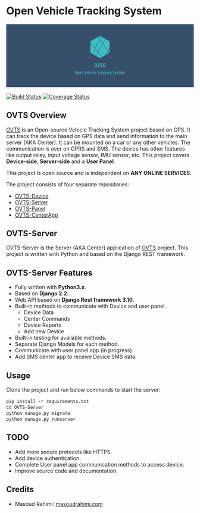 # Open Vehicle Tracking System

![OVTS](./images/banner.png)

[![Build Status](https://travis-ci.org/Open-VTS/OVTS-Server.svg?branch=master)](https://travis-ci.org/Open-VTS/OVTS-Server)
[![Coverage Status](https://coveralls.io/repos/github/Open-VTS/OVTS-Server/badge.svg?branch=master)](https://coveralls.io/github/Open-VTS/OVTS-Server?branch=master)

## OVTS Overview

[OVTS](https://github.com/Open-VTS) is an Open-source Vehicle Tracking System project based on GPS. It can track the device based on GPS data and send information to the main server (AKA Center). It can be mounted on a car or any other vehicles. The communication is over on GPRS and SMS. The device has other features like output relay, input voltage sensor, IMU sensor, etc. This project covers **Device-side**, **Server-side** and a **User Panel**.

This project is open source and is independent on **ANY ONLINE SERVICES**.

The project consists of four separate repositories:

* [OVTS-Device](https://github.com/Open-VTS/OVTS-Device)
* [OVTS-Server](https://github.com/Open-VTS/OVTS-Server)
* [OVTS-Panel](https://github.com/Open-VTS/OVTS-Panel)
* [OVTS-CenterApp](https://github.com/Open-VTS/OVTS-CenterApp)

## OVTS-Server

OVTS-Server is the Server (AKA Center) application of [OVTS](https://github.com/Open-VTS) project. This project is written with Python and based on the Django REST framework.

## OVTS-Server Features

* Fully written with **Python3.x**.
* Based on **Django 2.2**.
* Web API based on **Django Rest framework 3.10**.
* Built-in methods to communicate with Device and user panel.
  * Device Data
  * Center Commands
  * Device Reports
  * Add new Device
* Built-in testing for available methods.
* Separate Django Models for each method.
* Communicate with user panel app (in progress).
* Add SMS center app to receive Device SMS data.

## Usage

Clone the project and run below commands to start the server:

```shell
pip install -r requirements.txt
cd OVTS-Server
python manage.py migrate
python manage.py runserver
```

## TODO

* Add more secure protocols like HTTPS.
* Add device authentication.
* Complete User panel app communication methods to access device.
* Improve source code and documentation.

## Credits

* Masoud Rahimi: [masoudrahimi.com](http://masoudrahimi.com)
